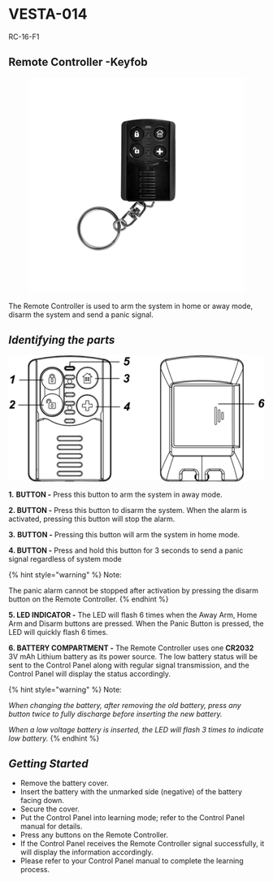 # VESTA-014

RC-16-F1

## Remote Controller -Keyfob

<figure><img src=".gitbook/assets/image (11).png" alt=""><figcaption></figcaption></figure>

The Remote Controller is used to arm the system in home or away mode, disarm the system and send a panic signal.

## _**Identifying the parts**_

![RC-16 2](<.gitbook/assets/0 (11).jpeg>)

**1.** **BUTTON -** Press this button to arm the system in away mode.

**2. BUTTON -** Press this button to disarm the system. When the alarm is activated, pressing this button will stop the alarm.

**3.**  **BUTTON -** Pressing this button will arm the system in home mode.

**4. BUTTON -** Press and hold this button for 3 seconds to send a panic signal regardless of system mode

{% hint style="warning" %}
Note:

The panic alarm cannot be stopped after activation by pressing the disarm button on the Remote Controller.
{% endhint %}

**5. LED INDICATOR -** The LED will flash 6 times when the Away Arm, Home Arm and Disarm buttons are pressed. When the Panic Button is pressed, the LED will quickly flash 6 times.

**6. BATTERY COMPARTMENT -** The Remote Controller uses one **CR2032** 3V mAh Lithium battery as its power source. The low battery status will be sent to the Control Panel along with regular signal transmission, and the Control Panel will display the status accordingly.

{% hint style="warning" %}
Note:

_When changing the battery, after removing the old battery, press any button twice to fully discharge before inserting the new battery._

_When a low voltage battery is inserted, the LED will flash 3 times to indicate low battery._
{% endhint %}

## _**Getting Started**_

* Remove the battery cover.
* Insert the battery with the unmarked side (negative) of the battery facing down.
* Secure the cover.
* Put the Control Panel into learning mode; refer to the Control Panel manual for details.
* Press any buttons on the Remote Controller.
* If the Control Panel receives the Remote Controller signal successfully, it will display the information accordingly.
* Please refer to your Control Panel manual to complete the learning process.
